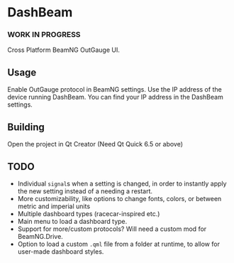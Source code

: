 # DashBeam
### WORK IN PROGRESS
Cross Platform BeamNG OutGauge UI.       
## Usage
Enable OutGauge protocol in BeamNG settings. Use the IP address of the device running DashBeam. You can find your IP address in the DashBeam settings.    
## Building
Open the project in Qt Creator (Need Qt Quick 6.5 or above)    
## TODO   
- Individual `signal`s when a setting is changed, in order to instantly apply the new setting instead of a needing a restart.    
- More customizability, like options to change fonts, colors, or between metric and imperial units    
- Multiple dashboard types (racecar-inspired etc.)    
- Main menu to load a dashboard type.    
- Support for more/custom protocols? Will need a custom mod for BeamNG.Drive.   
- Option to load a custom `.qml` file from a folder at runtime, to allow for user-made dashboard styles.    
